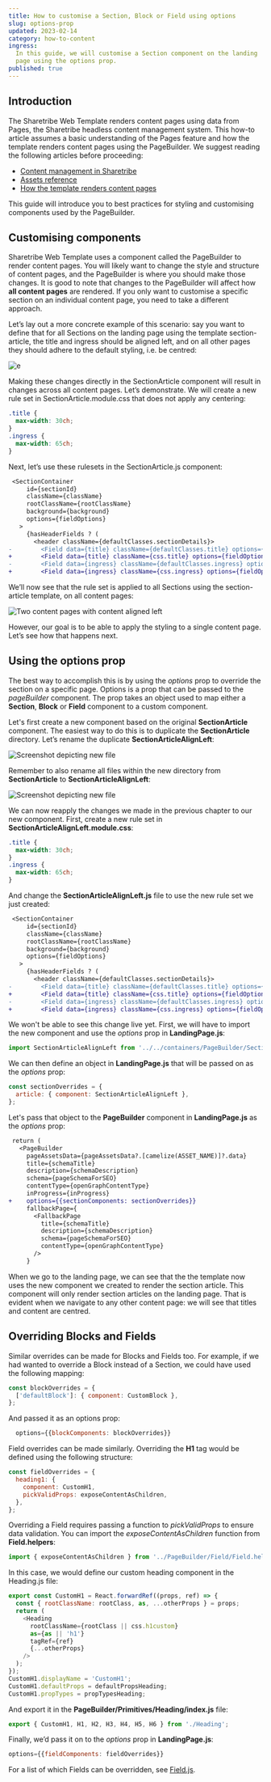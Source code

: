 ```yaml
---
title: How to customise a Section, Block or Field using options
slug: options-prop
updated: 2023-02-14
category: how-to-content
ingress:
  In this guide, we will customise a Section component on the landing
  page using the options prop.
published: true
---
```


## Introduction

The Sharetribe Web Template renders content pages using data from Pages,
the Sharetribe headless content management system. This how-to article
assumes a basic understanding of the Pages feature and how the template
renders content pages using the PageBuilder. We suggest reading the
following articles before proceeding:

- [Content management in Sharetribe](/concepts/content-management/)
- [Assets reference](/references/assets/)
- [How the template renders content pages](/template/page-builder/)

This guide will introduce you to best practices for styling and
customising components used by the PageBuilder.

## Customising components

Sharetribe Web Template uses a component called the PageBuilder to
render content pages. You will likely want to change the style and
structure of content pages, and the PageBuilder is where you should make
those changes. It is good to note that changes to the PageBuilder will
affect how **all content pages** are rendered. If you only want to
customise a specific section on an individual content page, you need to
take a different approach.

Let’s lay out a more concrete example of this scenario: say you want to
define that for all Sections on the landing page using the template
section-article, the title and ingress should be aligned left, and on
all other pages they should adhere to the default styling, i.e. be
centred:

![e](./example1.png)

Making these changes directly in the SectionArticle component will
result in changes across all content pages. Let’s demonstrate. We will
create a new rule set in SectionArticle.module.css that does not apply
any centering:

```css
.title {
  max-width: 30ch;
}
.ingress {
  max-width: 65ch;
}
```

Next, let’s use these rulesets in the SectionArticle.js component:

```diff
 <SectionContainer
     id={sectionId}
     className={className}
     rootClassName={rootClassName}
     background={background}
     options={fieldOptions}
   >
     {hasHeaderFields ? (
       <header className={defaultClasses.sectionDetails}>
-        <Field data={title} className={defaultClasses.title} options={fieldOptions} />
+        <Field data={title} className={css.title} options={fieldOptions} />
-        <Field data={ingress} className={defaultClasses.ingress} options={fieldOptions} />
+        <Field data={ingress} className={css.ingress} options={fieldOptions} />
```

We’ll now see that the rule set is applied to all Sections using the
section-article template, on all content pages:

![Two content pages with content aligned left](./left-aligned.png)

However, our goal is to be able to apply the styling to a single content
page. Let’s see how that happens next.

## Using the options prop

The best way to accomplish this is by using the _options_ prop to
override the section on a specific page. Options is a prop that can be
passed to the _pageBuilder_ component. The prop takes an object used to
map either a **Section**, **Block** or **Field** component to a custom
component.

Let's first create a new component based on the original
**SectionArticle** component. The easiest way to do this is to duplicate
the **SectionArticle** directory. Let’s rename the duplicate
**SectionArticleAlignLeft**:

![Screenshot depicting new file](./vscode-sc.png)

Remember to also rename all files within the new directory from
**SectionArticle** to **SectionArticleAlignLeft**:

![Screenshot depicting new file](./vscode-sc2.png)

We can now reapply the changes we made in the previous chapter to our
new component. First, create a new rule set in
**SectionArticleAlignLeft.module.css**:

```css
.title {
  max-width: 30ch;
}
.ingress {
  max-width: 65ch;
}
```

And change the **SectionArticleAlignLeft.js** file to use the new rule
set we just created:

```diff
 <SectionContainer
     id={sectionId}
     className={className}
     rootClassName={rootClassName}
     background={background}
     options={fieldOptions}
   >
     {hasHeaderFields ? (
       <header className={defaultClasses.sectionDetails}>
-        <Field data={title} className={defaultClasses.title} options={fieldOptions} />
+        <Field data={title} className={css.title} options={fieldOptions} />
-        <Field data={ingress} className={defaultClasses.ingress} options={fieldOptions} />
+        <Field data={ingress} className={css.ingress} options={fieldOptions} />
```

We won't be able to see this change live yet. First, we will have to
import the new component and use the _options_ prop in
**LandingPage.js**:

```js
import SectionArticleAlignLeft from '../../containers/PageBuilder/SectionBuilder/SectionArticleAlignLeft';
```

We can then define an object in **LandingPage.js** that will be passed
on as the _options_ prop:

```js
const sectionOverrides = {
  article: { component: SectionArticleAlignLeft },
};
```

Let's pass that object to the **PageBuilder** component in
**LandingPage.js** as the _options_ prop:

```diff
 return (
   <PageBuilder
     pageAssetsData={pageAssetsData?.[camelize(ASSET_NAME)]?.data}
     title={schemaTitle}
     description={schemaDescription}
     schema={pageSchemaForSEO}
     contentType={openGraphContentType}
     inProgress={inProgress}
+    options={{sectionComponents: sectionOverrides}}
     fallbackPage={
       <FallbackPage
         title={schemaTitle}
         description={schemaDescription}
         schema={pageSchemaForSEO}
         contentType={openGraphContentType}
       />
     }
```

When we go to the landing page, we can see that the the template now
uses the new component we created to render the section article. This
component will only render section articles on the landing page. That is
evident when we navigate to any other content page: we will see that
titles and content are centred.

## Overriding Blocks and Fields

Similar overrides can be made for Blocks and Fields too. For example, if
we had wanted to override a Block instead of a Section, we could have
used the following mapping:

```js
const blockOverrides = {
  ['defaultBlock']: { component: CustomBlock },
};
```

And passed it as an options prop:

```js
  options={{blockComponents: blockOverrides}}
```

Field overrides can be made similarly. Overriding the **H1** tag would
be defined using the following structure:

```js
const fieldOverrides = {
  heading1: {
    component: CustomH1,
    pickValidProps: exposeContentAsChildren,
  },
};
```

Overriding a Field requires passing a function to _pickValidProps_ to
ensure data validation. You can import the _exposeContentAsChildren_
function from **Field.helpers**:

```js
import { exposeContentAsChildren } from '../PageBuilder/Field/Field.helpers';
```

In this case, we would define our custom heading component in the
Heading.js file:

```js
export const CustomH1 = React.forwardRef((props, ref) => {
  const { rootClassName: rootClass, as, ...otherProps } = props;
  return (
    <Heading
      rootClassName={rootClass || css.h1custom}
      as={as || 'h1'}
      tagRef={ref}
      {...otherProps}
    />
  );
});
CustomH1.displayName = 'CustomH1';
CustomH1.defaultProps = defaultPropsHeading;
CustomH1.propTypes = propTypesHeading;
```

And export it in the **PageBuilder/Primitives/Heading/index.js** file:

```js
export { CustomH1, H1, H2, H3, H4, H5, H6 } from './Heading';
```

Finally, we’d pass it on to the _options_ prop in **LandingPage.js**:

```js
options={{fieldComponents: fieldOverrides}}
```

For a list of which Fields can be overridden, see
[Field.js](https://github.com/sharetribe/web-template/blob/main/src/containers/PageBuilder/Field/Field.js).
